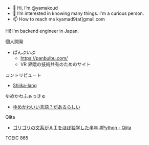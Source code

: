 - 👋 Hi, I’m @yamakoud
- 👀 I’m interested in knowing many things. I'm a curious person.
- 📫 How to reach me kyamad9(at]gmail.com

Hi!
I'm backend engineer in Japan.

個人開発
- ぱんぶいぶ
  - https://panbuibu.com/
  - VR 界隈の技術共有のためのサイト

コントリビュート
- [Shiika-lang](https://github.com/shiika-lang/shiika)

ゆめかわふぁっきゅ
- [ゆめかわいい言語？があるらしい](https://qiita.com/kyamad/items/a3c50e1eeb3e5c2f4145)

Qiita
- [ゴリゴリの文系がＡＩをほぼ独学した半年 #Python - Qiita](https://qiita.com/kyamad/items/f9988fe89c7665e933b4)

TOEIC 865
